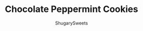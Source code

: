---
layout: ../../layouts/MarkdownPostLayout.astro
title: Chocolate Peppermint Cookies
author: ShugarySweets
pubDate: 2020-01-08
description: "Guaranteed to bring holiday cheer to your taste buds, Chocolate Cookies with peppermint topping are a festive addition to your Christmas Cookie trays!"
image_url: https://www.shugarysweets.com/wp-content/uploads/2020/12/DSC_0254-scaled.jpg
tags: ["Cookies","American"]
calories: 179
protein: 2
carbohydrates: 25
fats: 8
fiber: 1
ingredients: ["1 cup unsalted butter, softened","1 cup light brown sugar, packed","1/2 cup granulated sugar","2 large eggs","1 1/2 teaspoons vanilla extract","1/2 teaspoon espresso powder","2 cups all-purpose flour","3/4 cup unsweetened cocoa powder","1 teaspoon baking soda","3/4 teaspoon kosher salt","1 1/2 cup Ghirardelli white chocolate melting wafers","1 cup crushed peppermint candy canes"]
serves: 36
time: "1 hour 10 minutes"
prepTime: "1 hour"
instructions: ["In a large mixing bowl, beat butter with sugars until light and fluffy. Add the eggs, one a time, mixing well after each adding. Add in vanilla extract and espresso powder.","In a spearate bowl, combine flour, cocoa powder, baking soda, and salt. Slowly add in to the butter mixture, do not over beat.","Cover dough with plastic wrap and refrigerate for about 30-45 minutes.","Preheat oven to 350 degrees F. Line a baking sheet with parchment paper.","Using a 2 Tbsp cookie scoop, scoop dough and place on prepared baking sheet. Bake for 10 minutes. Lightly press the cookie dough if it is still domed on top.","Remove and cool completely on a wire rack.","Melt white chocolate according to package directions. Dip half of the cookie in the melted white chocolate, then in the peppermint candy. Place on parchment paper to set, about 15 minutes.","Store in airtight container at room temperature."]
nutrition: ["179 calories","25 grams carbohydrates","25 milligrams cholesterol","8 grams fat","1 grams fiber","2 grams protein","5 grams saturated fat","80 milligrams sodium","16 grams sugar","0 grams trans fat","3 grams unsaturated fat"]
---
